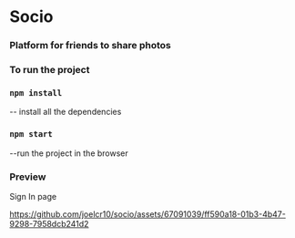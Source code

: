 <h1>Socio</h1>
<h3>Platform for friends to share photos</h3>

<h3>To run the project</h3>

### `npm install`
-- install all the dependencies

###  `npm start`
--run the project in the browser

<h3>Preview</h3>

<label>Sign In page</label>


https://github.com/joelcr10/socio/assets/67091039/ff590a18-01b3-4b47-9298-7958dcb241d2



